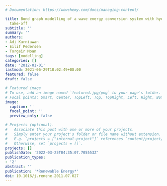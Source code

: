 ```yaml
---
# Documentation: https://wowchemy.com/docs/managing-content/

title: Bond graph modelling of a wave energy conversion system with hydraulic power
  take-off
subtitle: ''
summary: ''
authors:
- Adi Kurniawan
- Eilif Pedersen
- Torgeir Moan
tags: [modelling]
categories: []
date: '2012-01-01'
lastmod: 2021-06-29T10:02:49+08:00
featured: false
draft: false

# Featured image
# To use, add an image named `featured.jpg/png` to your page's folder.
# Focal points: Smart, Center, TopLeft, Top, TopRight, Left, Right, BottomLeft, Bottom, BottomRight.
image:
  caption: ''
  focal_point: ''
  preview_only: false

# Projects (optional).
#   Associate this post with one or more of your projects.
#   Simply enter your project's folder or file name without extension.
#   E.g. `projects = ["internal-project"]` references `content/project/deep-learning/index.md`.
#   Otherwise, set `projects = []`.
projects: []
publishDate: '2022-03-25T04:35:07.705553Z'
publication_types:
- '2'
abstract: ''
publication: '*Renewable Energy*'
doi: 10.1016/j.renene.2011.07.027
---
```

